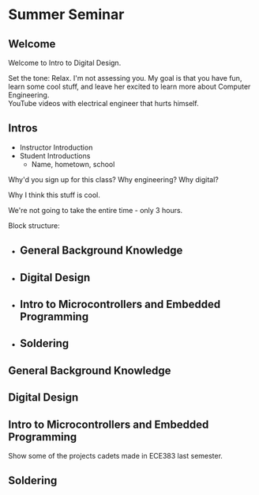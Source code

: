 # Summer Seminar

## Welcome

Welcome to Intro to Digital Design.

Set the tone: Relax.  I'm not assessing you.  My goal is that you have fun, learn some cool stuff, and leave her excited to learn more about Computer Engineering.  
YouTube videos with electrical engineer that hurts himself.  

## Intros

- Instructor Introduction
- Student Introductions
    - Name, hometown, school

Why'd you sign up for this class?  Why engineering?  Why digital?

Why I think this stuff is cool.

We're not going to take the entire time - only 3 hours.  

Block structure:  
- General Background Knowledge
    - 
- Digital Design
    - 
- Intro to Microcontrollers and Embedded Programming
    - 
- Soldering
    - 

## General Background Knowledge

## Digital Design

## Intro to Microcontrollers and Embedded Programming

Show some of the projects cadets made in ECE383 last semester.

## Soldering
